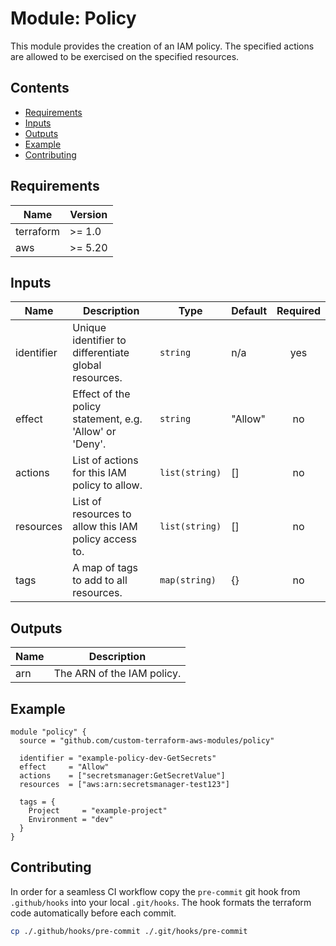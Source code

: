 # Module: Policy

This module provides the creation of an IAM policy. The specified actions are allowed to be exercised on the specified resources.

## Contents

- [Requirements](#requirements)
- [Inputs](#inputs)
- [Outputs](#outputs)
- [Example](#example)
- [Contributing](#contributing)

## Requirements

| Name      | Version |
| --------- | ------- |
| terraform | >= 1.0  |
| aws       | >= 5.20 |

## Inputs

| Name       | Description                                             | Type           | Default | Required |
| ---------- | ------------------------------------------------------- | -------------- | ------- | :------: |
| identifier | Unique identifier to differentiate global resources.    | `string`       | n/a     |   yes    |
| effect     | Effect of the policy statement, e.g. 'Allow' or 'Deny'. | `string`       | "Allow" |    no    |
| actions    | List of actions for this IAM policy to allow.           | `list(string)` | []      |    no    |
| resources  | List of resources to allow this IAM policy access to.   | `list(string)` | []      |    no    |
| tags       | A map of tags to add to all resources.                  | `map(string)`  | {}      |    no    |

## Outputs

| Name | Description                |
| ---- | -------------------------- |
| arn  | The ARN of the IAM policy. |

## Example

```hcl
module "policy" {
  source = "github.com/custom-terraform-aws-modules/policy"

  identifier = "example-policy-dev-GetSecrets"
  effect     = "Allow"
  actions    = ["secretsmanager:GetSecretValue"]
  resources  = ["aws:arn:secretsmanager-test123"]

  tags = {
    Project     = "example-project"
    Environment = "dev"
  }
}
```

## Contributing

In order for a seamless CI workflow copy the `pre-commit` git hook from `.github/hooks` into your local `.git/hooks`. The hook formats the terraform code automatically before each commit.

```bash
cp ./.github/hooks/pre-commit ./.git/hooks/pre-commit
```
